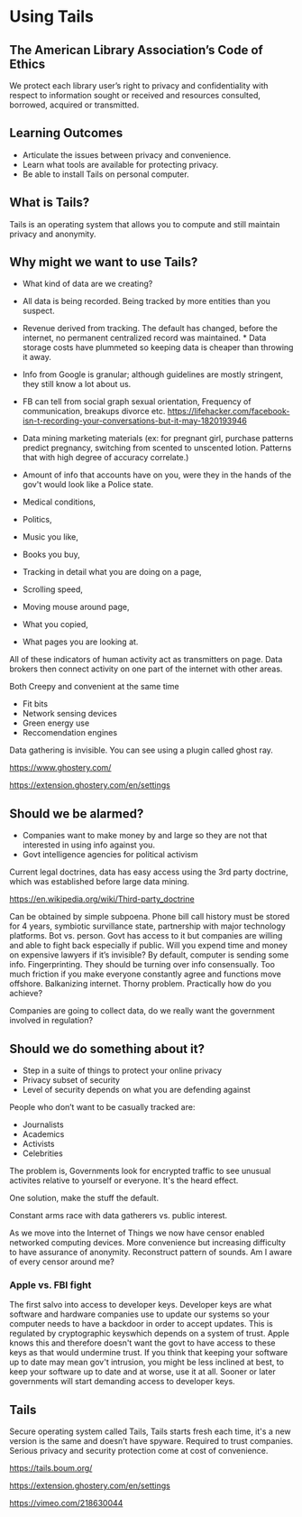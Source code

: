 # Using Tails

## The American Library Association’s Code of Ethics
We protect each library user’s right to privacy and confidentiality with respect to information sought or
received and resources consulted, borrowed, acquired or transmitted.

## Learning Outcomes

* Articulate the issues between privacy and convenience.
* Learn what tools are available for protecting privacy.
* Be able to install Tails on personal computer.



## What is Tails?

Tails is an operating system that allows you to compute and still maintain privacy and anonymity. 

## Why might we want to use Tails?

* What kind of data are we creating?
* All data is being recorded. Being tracked by more entities than you suspect.
* Revenue derived from tracking. The default has changed, before the internet, no permanent centralized record was maintained. * Data storage costs have plummeted so keeping data is cheaper than throwing it away.
* Info from Google is granular; although guidelines are mostly stringent, they still know a lot about us.
* FB can tell from social graph sexual orientation, Frequency of communication, breakups divorce etc.
https://lifehacker.com/facebook-isn-t-recording-your-conversations-but-it-may-1820193946
* Data mining marketing materials (ex: for pregnant girl, purchase patterns predict pregnancy, switching from scented to unscented lotion. Patterns that with high degree of accuracy correlate.)
* Amount of info that accounts have on you, were they in the hands of the gov't would look like a Police state.

* Medical conditions,
* Politics,
* Music you like,
* Books you buy, 
* Tracking in detail what you are doing on a page,
* Scrolling speed,
* Moving mouse around page,
* What you copied,
* What pages you are looking at.

All of these indicators of human activity act as transmitters on page.  Data brokers then connect activity on one part of the internet with other areas.

Both Creepy and convenient at the same time

* Fit bits
* Network sensing devices
* Green energy use
* Reccomendation engines

Data gathering is invisible. You can see using a plugin called ghost ray.

https://www.ghostery.com/


https://extension.ghostery.com/en/settings

## Should we be alarmed?

* Companies want to make money by and large so they are not that interested in using info against you.
* Govt intelligence agencies for political activism

Current legal doctrines, data has easy access using the 3rd party doctrine, which was established before large data mining.

https://en.wikipedia.org/wiki/Third-party_doctrine

Can be obtained by simple subpoena. Phone bill call history must be stored for 4 years, symbiotic survillance state, partnership with major technology platforms. Bot vs. person. Govt has access to it but companies are willing and able to fight back especially if public. Will you expend time and money on expensive lawyers if it’s invisible?
By default, computer is sending some info. Fingerprinting. They should be turning over info consensually.  Too much friction if you make everyone constantly agree and functions move offshore. Balkanizing  internet. Thorny problem. Practically how do you achieve?

Companies are going to collect data, do we really want the government involved in regulation?  

## Should we do something about it? 

* Step in a suite of things to protect your online privacy
* Privacy subset of security
* Level of security depends on what you are defending against

People who don’t want to be casually tracked are:

* Journalists
* Academics
* Activists
* Celebrities

The problem is, Governments look for encrypted traffic to see unusual activites relative to yourself or everyone. It's the heard effect.

One solution, make the stuff the default.

Constant arms race with data gatherers vs. public interest. 

As we move into the Internet of Things we now have censor enabled networked computing devices. More convenience but increasing difficulty  to have assurance of anonymity. Reconstruct pattern of sounds. Am I aware of every censor around me? 

### Apple vs. FBI fight 

The first salvo into access to developer keys. Developer keys are what software and hardware companies use to update our systems so your computer needs to have a backdoor in order to accept updates. This is regulated by cryptographic keyswhich depends on a system of trust. Apple knows this and therefore doesn't want the govt to have access to these keys as that would undermine trust. If you think that keeping your software up to date may mean gov't intrusion, you might be less inclined at best, to keep your software up to date and at worse, use it at all. Sooner or later governments will start demanding access to developer keys.

## Tails 
Secure operating system called Tails, Tails starts fresh each time, it's a new version is the same and doesn’t have spyware. Required to trust companies. Serious privacy and security protection come at cost of convenience.

https://tails.boum.org/


https://extension.ghostery.com/en/settings

https://vimeo.com/218630044
